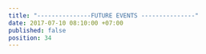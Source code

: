```yaml
---
title: "---------------FUTURE EVENTS ---------------"
date: 2017-07-10 08:10:00 +07:00
published: false
position: 34
---
```


